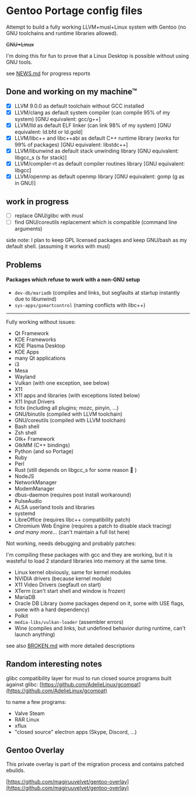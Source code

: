 # Gentoo Portage config files

Attempt to build a fully working LLVM+musl+Linux system with
Gentoo (no GNU toolchains and runtime libraries allowed).

~~GNU+Linux~~

I'm doing this for fun to prove that a Linux Desktop is possible
without using GNU tools.

see [NEWS.md](./NEWS.md) for progress reports


## Done and working on my machine™

 - [x] LLVM 9.0.0 as default toolchain without GCC installed
 - [x] LLVM/clang as default system compiler (can compile 95% of my system) [GNU equivalent: gcc/g++]
 - [x] LLVM/lld as default ELF linker (can link 98% of my system) [GNU equivalent: ld.bfd or ld.gold]
 - [x] LLVM/libc++ and libc++abi as default C++ runtime library (works for 99% of packages) [GNU equivalent: libstdc++]
 - [x] LLVM/libunwind as default stack unwinding library [GNU equivalent: libgcc_s (s for stack)]
 - [x] LLVM/compiler-rt as default compiler routines library [GNU equivalent: libgcc]
 - [x] LLVM/openmp as default openmp library [GNU equivalent: gomp (g as in GNU)]

## work in progress

 - [ ] replace GNU/glibc with musl
 - [ ] find GNU/coreutils replacement which is compatible (command line arguments)

side note: I plan to keep GPL licensed packages and keep GNU/bash as my default shell.
(assuming it works with musl)

## Problems

#### Packages which refuse to work with a non-GNU setup

 - `dev-db/mariadb` (compiles and links, but segfaults at startup instantly due to libunwind)
 - `sys-apps/gsmartcontrol` (naming conflicts with libc++)


---


Fully working without issues:

 - Qt Framework
 - KDE Frameworks
 - KDE Plasma Desktop
 - KDE Apps
 - many Qt applications
 - i3
 - Mesa
 - Wayland
 - Vulkan (with one exception, see below)
 - X11
 - X11 apps and libraries (with exceptions listed below)
 - X11 Input Drivers
 - fcitx (including all plugins; mozc, pinyin, ...)
 - GNU/binutils (compiled with LLVM toolchain)
 - GNU/coreutils (compiled with LLVM toolchain)
 - Bash shell
 - Zsh shell
 - Gtk+ Framework
 - GtkMM (C++ bindings)
 - Python (and so Portage)
 - Ruby
 - Perl
 - Rust (still depends on libgcc_s for some reason :thinking: )
 - NodeJS
 - NetworkManager
 - ModemManager
 - dbus-daemon (requires post install workaround)
 - PulseAudio
 - ALSA userland tools and libraries
 - systemd
 - LibreOffice (requires libc++ compatibility patch)
 - Chromium Web Engine (requires a patch to disable stack tracing)
 - *and many more...* (can't maintain a full list here)


Not working, needs debugging and probably patches:

I'm compiling these packages with gcc and they are working, but it
is wasteful to load 2 standard libraries into memory at the same time.

 - Linux kernel obviously, same for kernel modules
 - NVIDIA drivers (because kernel module)
 - X11 Video Drivers (segfault on start)
 - XTerm (can't start shell and window is frozen)
 - MariaDB
 - Oracle DB Library (some packages depend on it, some with USE flags, some with a hard dependency)
 - Polkit
 - `media-libs/vulkan-loader` (assembler errors)
 - Wine (compiles and links, but undefined behavior during runtime, can't launch anything)

see also [BROKEN.md](./BROKEN.md) with more detailed descriptions


## Random interesting notes

glibc compatibility layer for musl to run closed source programs built against glibc:
[https://github.com/AdelieLinux/gcompat](https://github.com/AdelieLinux/gcompat)

to name a few programs:

 - Valve Steam
 - RAR Linux
 - xflux
 - "closed source" electron apps (Skype, Discord, ...)



## Gentoo Overlay

This private overlay is part of the migration process and contains patched ebuilds.

[https://github.com/magiruuvelvet/gentoo-overlay](https://github.com/magiruuvelvet/gentoo-overlay)
